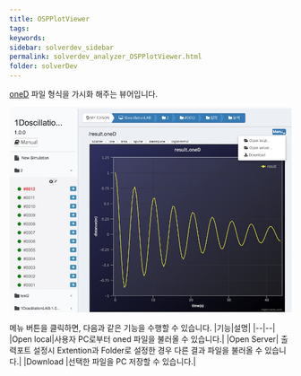 ```yaml
---
title: OSPPlotViewer
tags: 
keywords:
sidebar: solverdev_sidebar
permalink: solverdev_analyzer_OSPPlotViewer.html
folder: solverDev
---
```


[oneD](../04_Science_App_Programing/02_Output_programing/03_oneD.md) 파일 형식을 가시화 해주는 뷰어입니다.



![OSPPlotViewer](/images/solverdev/07/ospplot.jpg)

메뉴 버튼을 클릭하면, 다음과 같은 기능을 수행할 수 있습니다.
|기능|설명|
|--|--|
|Open local|사용자 PC로부터 oned 파일을 불러올 수 있습니다.|
|Open Server| 출력포트 설정시 Extention과 Folder로 설정한 경우 다른 결과 파일을 불러올 수 있습니다.|
|Download |선택한 파일을 PC 저장할 수 있습니다.|
